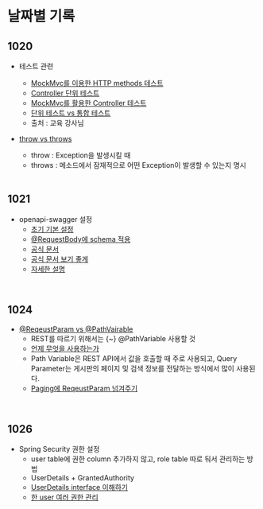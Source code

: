 # 날짜별 기록

## 1020
- 테스트 관련
  - [MockMvc를 이용한 HTTP methods 테스트](https://shinsunyoung.tistory.com/m/52)
  - [Controller 단위 테스트](https://goodteacher.tistory.com/257)
  - [MockMvc를 활용한 Controller 테스트](https://erjuer.tistory.com/113)
  - [단위 테스트 vs 통합 테스트](https://tecoble.techcourse.co.kr/post/2021-05-25-unit-test-vs-integration-test-vs-acceptance-test/)
  - 출처 : 교육 강사님
- [throw vs throws](https://codechacha.com/ko/java-throw-and-throws/)
  - throw :  Exception을 발생시킬 때
  - throws : 메소드에서 잠재적으로 어떤 Exception이 발생할 수 있는지 명시
  
  </br>
  
## 1021
- openapi-swagger 설정
  - [초기 기본 설정](https://wildeveloperetrain.tistory.com/156)
  - [@RequestBody에 schema 적용](https://stackoverflow.com/questions/64645528/java-spring-boot-openapi-3-how-to-add-description-for-requestbody)
  - [공식 문서](https://springdoc.org/properties.html)
  - [공식 문서 보기 좋게](https://oingdaddy.tistory.com/272)
  - [자세한 설명](https://blog.jiniworld.me/91)
</br>

## 1024
- [@ReqeustParam vs @PathVairable](https://velog.io/@dmchoi224/Rest-API-RequestParam-%EA%B3%BC-PathVariable)
  - REST를 따르기 위해서는 {~} @PathVariable 사용할 것
  - [언제 무엇을 사용하는가](https://medium.com/@fullsour/when-should-you-use-path-variable-and-query-parameter-a346790e8a6d)
  - Path Variable은 REST API에서 값을 호출할 때 주로 사용되고, Query Parameter는 게시판의 페이지 및 검색 정보를 전달하는 방식에서 많이 사용된다.
  - [Paging에 ReqeustParam 넘겨주기](https://velog.io/@conatuseus/JPA-Paging-%ED%8E%98%EC%9D%B4%EC%A7%80-%EB%82%98%EB%88%84%EA%B8%B0-o7jze1wqhj)
</br>


## 1026
- Spring Security 권한 설정
  - user table에 권한 column 추가하지 않고, role table 따로 둬서 관리하는 방법
  - UserDetails + GrantedAuthority
  - [UserDetails interface 이해하기](https://zgundam.tistory.com/49)
  - [한 user 여러 권한 관리](https://gaemi606.tistory.com/entry/Spring-Boot-Spring-Security-%ED%95%9C-%EC%9C%A0%EC%A0%80%EC%97%90%EA%B2%8C-%EC%97%AC%EB%9F%AC-AuthorityROLE-%EB%B6%80%EC%97%AC%ED%95%98%EA%B8%B0-UserDetails)
